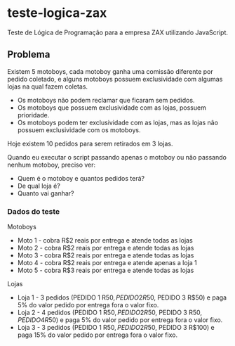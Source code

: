 # teste-logica-zax

Teste de Lógica de Programação para a empresa ZAX utilizando JavaScript.

## Problema
Existem 5 motoboys, cada motoboy ganha uma comissão diferente por pedido coletado, e alguns motoboys possuem exclusividade com algumas lojas na qual fazem coletas.

- Os motoboys não podem reclamar que ficaram sem pedidos.
- Os motoboys que possuem exclusividade com as lojas, possuem prioridade.
- Os motoboys podem ter exclusividade com as lojas, mas as lojas não possuem exclusividade com os motoboys.

Hoje existem 10 pedidos para serem retirados em 3 lojas.

Quando eu executar o script passando apenas o motoboy ou não passando nenhum motoboy, preciso ver:

- Quem é o motoboy e quantos pedidos terá?
- De qual loja é?
- Quanto vai ganhar?

### Dados do teste

Motoboys

- Moto 1 - cobra R$2 reais por entrega e atende todas as lojas
- Moto 2 - cobra R$2 reais por entrega e atende todas as lojas
- Moto 3 - cobra R$2 reais por entrega e atende todas as lojas
- Moto 4 - cobra R$2 reais por entrega e atende apenas a loja 1
- Moto 5 - cobra R$3 reais por entrega e atende todas as lojas

Lojas

- Loja 1 - 3 pedidos (PEDIDO 1 R$50, PEDIDO 2 R$50, PEDIDO 3 R$50) e paga 5% do valor pedido por entrega fora o valor fixo.
- Loja 2 - 4 pedidos (PEDIDO 1 R$50, PEDIDO 2 R$50, PEDIDO 3 R$50, PEDIDO 4 R$50) e paga 5% do valor pedido por entrega fora o valor fixo.
- Loja 3 - 3 pedidos (PEDIDO 1 R$50, PEDIDO 2 R$50, PEDIDO 3 R$100) e paga 15% do valor pedido por entrega fora o valor fixo.

